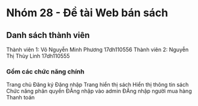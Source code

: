 # Nhóm 28 - Đề tài Web bán sách
## Danh sách thành viên
Thành viên 1: Võ Nguyễn Minh Phương 17dh110556
Thành viên 2: Nguyễn Thị Thùy Linh 17dh110555
### Gồm các chức năng chính
Trang chủ
Đăng ký
Đăng nhập
Trang hiển thị sách
Hiển thị thông tin sách
Chức năng phân quyền
ĐĂng nhập vào admin
ĐĂng nhập người mua hàng
Thanh toán
